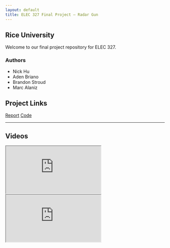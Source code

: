 ```yaml
---
layout: default
title: ELEC 327 Final Project – Radar Gun
---
```


## Rice University
Welcome to our final project repository for ELEC 327.  

### Authors
- Nick Hu  
- Aden Briano
- Brandon Stroud
- Marc Alaniz



## Project Links
[Report](ELEC_327_Final_Report.pdf)
[Code](https://github.com/BrianoAden/RadarGun/tree/main#)

---

## Videos

<div class="video-container">
  <iframe 
    src="https://www.youtube.com/embed/REPLACE_WITH_VIDEO_ID_1" 
    allow="accelerometer; autoplay; clipboard-write; encrypted-media; gyroscope; picture-in-picture" 
    allowfullscreen>
  </iframe>
</div>

<div class="video-container">
  <iframe 
    src="https://www.youtube.com/embed/REPLACE_WITH_VIDEO_ID_2" 
    allow="accelerometer; autoplay; clipboard-write; encrypted-media; gyroscope; picture-in-picture" 
    allowfullscreen>
  </iframe>
</div>
